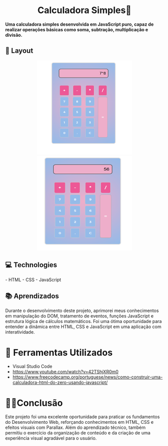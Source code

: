<h1 align="center" style="font-weight: bold;">Calculadora Simples🔢</h1>
<b>Uma calculadora simples desenvolvida em JavaScript puro, capaz de realizar operações básicas como soma, subtração, multiplicação e divisão.</b> </p>

<h2 id="layout">🎨 Layout</h2> <p align="center">
  <p align="center"> 
    <img src="calc.png" alt="Layout da Calculadora" width="300px" height="300">
    <img src="calc2.png" alt="Layout da Calculadora" width="300px" height="300">
  </p>

</p> <h2 id="technologies">💻 Technologies</h2>
- HTML
- CSS
- JavaScript

<h2 id="learning">📚 Aprendizados</h2>

Durante o desenvolvimento deste projeto, aprimorei meus conhecimentos em manipulação do DOM, tratamento de eventos, funções JavaScript e estrutura lógica de cálculos matemáticos.
Foi uma ótima oportunidade para entender a dinâmica entre HTML, CSS e JavaScript em uma aplicação com interatividade.

# 🧲 Ferramentas Utilizados

- Visual Studio Code
- https://www.youtube.com/watch?v=42TShjXR0m0
- https://www.freecodecamp.org/portuguese/news/como-construir-uma-calculadora-html-do-zero-usando-javascript/

#  👩‍💻Conclusão
Este projeto foi uma excelente oportunidade para praticar os fundamentos do Desenvolvimento Web, reforçando conhecimentos em HTML, CSS e efeitos visuais com Parallax.
Além do aprendizado técnico, também permitiu o exercício da organização de conteúdo e da criação de uma experiência visual agradável para o usuário.

